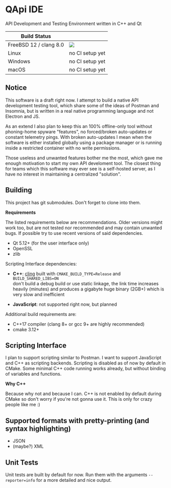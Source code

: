 # QApi IDE

API Development and Testing Environment written in C++ and Qt

| **Build Status**           |                 |
|----------------------------|-----------------|
| FreeBSD 12 / clang 8.0     | [![](https://jenkins.magiruuvelvet.gdn/job/QAPI-IDE/badge/icon?style=flat-square)](https://jenkins.magiruuvelvet.gdn/job/QAPI-IDE/lastBuild/console) |
| Linux                      | no CI setup yet |
| Windows                    | no CI setup yet |
| macOS                      | no CI setup yet |


## Notice

This software is a draft right now. I attempt to build a native API development
testing tool, which share some of the ideas of Postman and Insomnia, but is
written in a real native programming language and not Electron and JS.

As an extend I also plan to keep this an 100% offline-only tool without phoning-home
spyware "features", no forced/broken auto-updates or constant telemetry pings. With
broken auto-updates I mean when the software is either installed globally using a
package manager or is running inside a restricted container with no write permissions.

Those useless and unwanted features bother me the most, which gave me enough motivation
to start my own API develoment tool. The closest thing for teams which this software
may ever see is a self-hosted server, as I have no interest in maintaining a centralized
"solution".

## Building

This project has git submodules. Don't forget to clone into them.

**Requirements**

The listed requirements below are recommendations. Older versions might work too, but are
not tested nor recommended and may contain unwanted bugs. If possible try to use recent
versions of said dependencies.

 - Qt 5.12+ (for the user interface only)
 - OpenSSL
 - zlib

Scripting Interface dependencies:

 - **C++**: [cling](https://root.cern.ch/cling) built with `CMAKE_BUILD_TYPE=Release` and `BUILD_SHARED_LIBS=ON`\
   don't build a debug build or use static linkage, the link time increases heavily (minutes) and produces a
   gigabyte huge binary (2GB+) which is very slow and inefficient

 - **JavaScript**: not supported right now, but planned

Additional build requirements are:

 - C++17 compiler (clang 8+ or gcc 9+ are highly recommended)
 - cmake 3.12+

## Scripting Interface

I plan to support scripting similar to Postman. I want to support JavaScript and C++
as scripting backends. Scripting is disabled as of now by default in CMake.
Some minimal C++ code running works already, but without binding of variables and
functions.

**Why C++**

Because why not and because I can. C++ is not enabled by default during CMake so
don't worry if you're not gonna use it. This is only for crazy people like me :)

## Supported formats with pretty-printing (and syntax highlighting)

 - JSON
 - (maybe?) XML

## Unit Tests

Unit tests are built by default for now. Run them with the arguments `--reporter=info` for
a more detailed and nice output.
